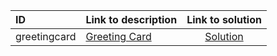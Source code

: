 | ID | Link to description | Link to solution |
|:---|:---|:---:|
| greetingcard | [Greeting Card](https://open.kattis.com/problems/greetingcard) | [Solution](https://github.com/versenyi98/leetcode-solutions/tree/main/solutions/Greeting%20Card)|
